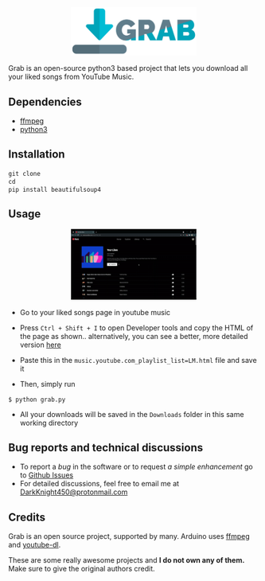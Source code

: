 <p align="center">
	<img src="pictures/logo.png" width="50%" />
</p>

Grab is an open-source python3 based project that lets you download
all your liked songs from YouTube Music.

## Dependencies

-  [ffmpeg](https://www.ffmpeg.org/)
-  [python3](https://www.python.org/)

## Installation
 
```
git clone 
cd 
pip install beautifulsoup4
```

## Usage

<p align="center">
	<img src="pictures/demo-lite.gif" width="50%" />
</p>

- Go to your liked songs page in youtube music

- Press `Ctrl + Shift + I` to open Developer tools and copy the HTML of the page as shown.. alternatively, you can see a better, more 
detailed version [here]()

- Paste this in the `music.youtube.com_playlist_list=LM.html` file and save it

- Then, simply run
```
$ python grab.py
```

- All your downloads will be saved in the `Downloads` folder in this same working directory


## Bug reports and technical discussions

-  To report a *bug* in the software or to request *a simple enhancement* go to [Github Issues](https://github.com/arduino/Arduino/issues)
-  For detailed discussions, feel free to email me at DarkKnight450@protonmail.com


## Credits

Grab is an open source project, supported by many.
Arduino uses
[ffmpeg](https://github.com/FFmpeg/FFmpeg) and 
[youtube-dl](https://github.com/ytdl-org/youtube-dl).

These are some really awesome projects and **I do not own any of them.**
Make sure to give the original authors credit.
